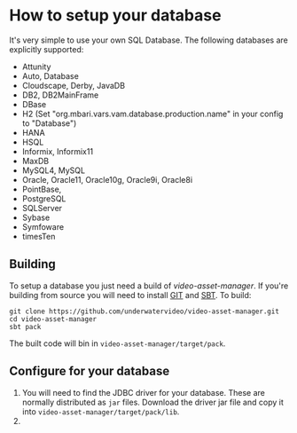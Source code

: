 # How to setup your database

It's very simple to use your own SQL Database. The following databases are explicitly supported:

- Attunity
- Auto, Database
- Cloudscape, Derby, JavaDB
- DB2, DB2MainFrame
- DBase
- H2 (Set "org.mbari.vars.vam.database.production.name" in your config to "Database")
- HANA
- HSQL
- Informix, Informix11
- MaxDB
- MySQL4, MySQL
- Oracle, Oracle11, Oracle10g, Oracle9i, Oracle8i
- PointBase,
- PostgreSQL
- SQLServer
- Sybase
- Symfoware
- timesTen


## Building 

To setup a database you just need a build of _video-asset-manager_. If you're building from source you will need to install [GIT](https://git-scm.com/) and  [SBT](http://www.scala-sbt.org/). To build:

```
git clone https://github.com/underwatervideo/video-asset-manager.git
cd video-asset-manager
sbt pack
```

The built code will bin in `video-asset-manager/target/pack`.


## Configure for your database

1. You will need to find the JDBC driver for your database. These are normally distributed as `jar` files. Download the driver jar file and copy it into `video-asset-manager/target/pack/lib`. 
2. 

